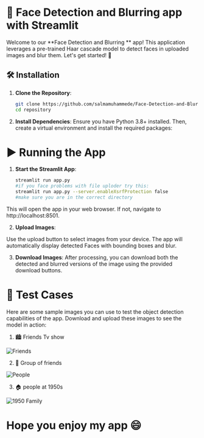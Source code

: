 # 🚀 Face Detection and Blurring app with Streamlit

Welcome to our **Face Detection and Blurring ** app! This application leverages a pre-trained Haar cascade model to detect faces in uploaded images and blur them. Let's get started! 📸

## 🛠️ Installation

1. **Clone the Repository**:
   ```bash
   git clone https://github.com/salmamuhammede/Face-Detection-and-Blurring-Streamlit-app.git
   cd repository
2. **Install Dependencies**:
Ensure you have Python 3.8+ installed. Then, create a virtual environment and install the required packages:

# ▶️ Running the App
1. **Start the Streamlit App**:
   ```bash
   streamlit run app.py
   #if you face problems with file uploder try this:
   streamlit run app.py --server.enableXsrfProtection false
   #make sure you are in the correct directory
This will open the app in your web browser. If not, navigate to http://localhost:8501.

2. **Upload Images**:

Use the upload button to select images from your device.
The app will automatically display detected Faces with bounding boxes and blur.

3.  **Download Images**:
After processing, you can download both the detected and blurred versions of the image using the provided download buttons.

# 📂 Test Cases
Here are some sample images you can use to test the object detection capabilities of the app. Download and upload these images to see the model in action:

1. 🏙️ Friends Tv show

![Friends](friendsPhoto.PNG)

2. 🚗 Group of friends

![People](test3result.PNG)

3. 🏠 people at 1950s

![1950 Family](1950Photo.PNG)
# Hope you enjoy my app 😄





